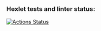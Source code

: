 ### Hexlet tests and linter status:
[![Actions Status](https://github.com/KrylovMikhail1985/frontend-project-46/workflows/hexlet-check/badge.svg)](https://github.com/KrylovMikhail1985/frontend-project-46/actions)
